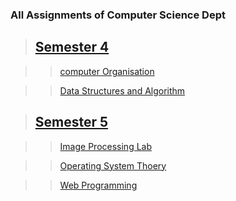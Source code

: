 ### All Assignments of Computer Science Dept

> ## [Semester 4](#)

>> [computer Organisation](#)

>> [Data Structures and Algorithm](#)

> ## [Semester 5](#)

>> [Image Processing Lab](#)

>> [Operating System Thoery](#)

>> [Web Programming](#)